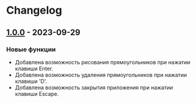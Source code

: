 # Changelog

## [1.0.0] - 2023-09-29

### Новые функции

- Добавлена возможность рисования прямоугольников при нажатии клавиши Enter.
- Добавлена возможность удаления прямоугольников при нажатии клавиши 'D'.
- Добавлена возможность закрытия приложения при нажатии клавиши Escape.

[1.0.0]: https://github.com/YuliaMakarova/computer-graphics-lab-1/releases/tag/v1.0.0